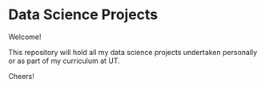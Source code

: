 # Data Science Projects

Welcome!

This repository will hold all my data science projects undertaken personally or as part of my curriculum at UT.

Cheers!
